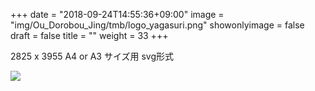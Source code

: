 +++
date = "2018-09-24T14:55:36+09:00"
image = "img/Ou_Dorobou_Jing/tmb/logo_yagasuri.png"
showonlyimage = false
draft = false
title = ""
weight = 33
+++

2825 x 3955
A4 or A3 サイズ用
svg形式

![](/img/Ou_Dorobou_Jing/logo_yagasuri.png)


